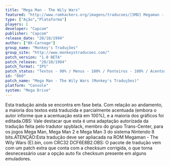 ```yaml
---
title: "Mega Man - The Wily Wars"
featured: "http://www.romhackers.org/imagens/traducoes/[SMD] Megaman - The Wily Wars - Monkey's Traduções - 1.png"
type: ["Ação","Plataforma"]
players: 1
developer: "Capcom"
publisher: "Capcom"
release_date: "20/10/1994"
author: ["ØX-Carnage"]
group_name: "Monkey's Traduções"
group_site: "http://www.monkeystraducoes.com/"
patch_version: "1.0 BETA"
patch_release: "20/10/1994"
patch_format: "IPS"
patch_status: "Textos - 90% / Menus - 100% / Ponteiros - 100% / Acentos - 100% / Gráficos - 60% / Geral - 90%"
id: "860"
patch_name: "Mega Man - The Wily Wars (Monkey's Traduções)"
platform: "Console"
system: "Mega Drive"
---
```


Esta tradução ainda se encontra em fase beta. Com relação ao andamento, a maioria dos textos está traduzida e parcialmente acentuada (embora o autor informe que a acentuação está em 100%), e a maioria dos gráficos foi editada.OBS: Vale destacar que esta é uma adaptação autorizada da tradução feita pelo tradutor spyblack, membro do grupo Trans-Center, para os jogos Mega Man, Mega Man 2 e Mega Man 3 do sistema Nintendo 8 bits.ATENÇÃO:Esta tradução deve ser apliacada na ROM Megaman - The Wily Wars (E).bin, com CRC32 DCF6E8B2.OBS: O pacote de tradução vem com um patch extra que conta com a checksum corrigida, o que torna desnecessário usar a opção auto fix checksum presente em alguns emuladores.